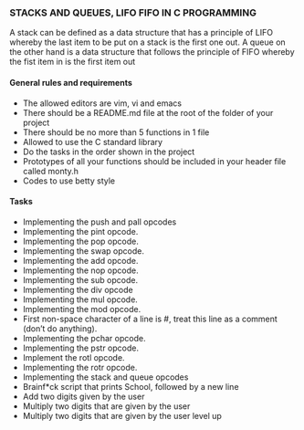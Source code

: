 ### STACKS AND QUEUES, LIFO FIFO IN C PROGRAMMING
A stack can be defined as a data structure that has a principle of LIFO whereby the last item to be put on a stack is the first one out. A queue on the other hand is a data structure that follows the principle of FIFO whereby the fist item in is the first item out

#### General rules and requirements
- The allowed editors are vim, vi and emacs
- There should be a README.md file at the root of the folder of your project
- There should be no more than 5 functions in 1 file
- Allowed to use the C standard library
- Do the tasks in the order shown in the project
- Prototypes of all your functions should be included in your header file called monty.h
- Codes to use betty style

#### Tasks
- Implementing the push and pall opcodes
- Implementing the pint opcode.
- Implementing the pop opcode.
- Implementing the swap opcode.
- Implementing the add opcode.
- Implementing the nop opcode.
- Implementing the sub opcode.
- Implementing the div opcode
- Implementing the mul opcode.
- Implementing the mod opcode.
- First non-space character of a line is #, treat this line as a comment (don’t do anything).
- Implementing the pchar opcode.
- Implementing the pstr opcode.
- Implement the rotl opcode.
- Implementing the rotr opcode.
- Implementing the stack and queue opcodes
- Brainf*ck script that prints School, followed by a new line
- Add two digits given by the user
- Multiply two digits that are given by the user
- Multiply two digits that are given by the user level up

